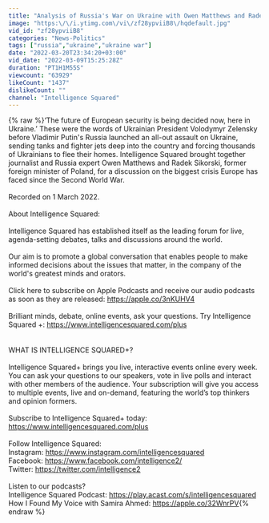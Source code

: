 ```yaml
---
title: "Analysis of Russia's War on Ukraine with Owen Matthews and Radek Sikorski"
image: "https:\/\/i.ytimg.com\/vi\/zf28ypviiB8\/hqdefault.jpg"
vid_id: "zf28ypviiB8"
categories: "News-Politics"
tags: ["russia","ukraine","ukraine war"]
date: "2022-03-20T23:34:20+03:00"
vid_date: "2022-03-09T15:25:28Z"
duration: "PT1H1M55S"
viewcount: "63929"
likeCount: "1437"
dislikeCount: ""
channel: "Intelligence Squared"
---
```

{% raw %}‘The future of European security is being decided now, here in Ukraine.’ These were the words of Ukrainian President Volodymyr Zelensky before Vladimir Putin's Russia launched an all-out assault on Ukraine, sending tanks and fighter jets deep into the country and forcing thousands of Ukrainians to flee their homes. Intelligence Squared brought together journalist and Russia expert Owen Matthews and Radek Sikorski, former foreign minister of Poland, for a discussion on the biggest crisis Europe has faced since the Second World War. <br /><br />Recorded on 1 March 2022.<br /><br />About Intelligence Squared: <br /><br />Intelligence Squared has established itself as the leading forum for live, agenda-setting debates, talks and discussions around the world.<br /><br />Our aim is to promote a global conversation that enables people to make informed decisions about the issues that matter, in the company of the world's greatest minds and orators.<br /><br />Click here to subscribe on Apple Podcasts and receive our audio podcasts as soon as they are released: <a rel="nofollow" target="blank" href="https://apple.co/3nKUHV4">https://apple.co/3nKUHV4</a><br /><br />Brilliant minds, debate, online events, ask your questions. Try Intelligence Squared +: <a rel="nofollow" target="blank" href="https://www.intelligencesquared.com/plus">https://www.intelligencesquared.com/plus</a><br /><br /><br />WHAT IS INTELLIGENCE SQUARED+?<br /><br />Intelligence Squared+ brings you live, interactive events online every week. You can ask your questions to our speakers, vote in live polls and interact with other members of the audience. Your subscription will give you access to multiple events, live and on-demand, featuring the world’s top thinkers and opinion formers.<br /><br />Subscribe to  Intelligence Squared+ today: <a rel="nofollow" target="blank" href="https://www.intelligencesquared.com/plus">https://www.intelligencesquared.com/plus</a><br /><br />Follow Intelligence Squared:<br />Instagram: <a rel="nofollow" target="blank" href="https://www.instagram.com/intelligencesquared">https://www.instagram.com/intelligencesquared</a><br />Facebook: <a rel="nofollow" target="blank" href="https://www.facebook.com/intelligence2/">https://www.facebook.com/intelligence2/</a><br />Twitter: <a rel="nofollow" target="blank" href="https://twitter.com/intelligence2">https://twitter.com/intelligence2</a><br /><br />Listen to our podcasts?<br />Intelligence Squared Podcast: <a rel="nofollow" target="blank" href="https://play.acast.com/s/intelligencesquared">https://play.acast.com/s/intelligencesquared</a><br />How I Found My Voice with Samira Ahmed:  <a rel="nofollow" target="blank" href="https://apple.co/32WnrPV">https://apple.co/32WnrPV</a>{% endraw %}

